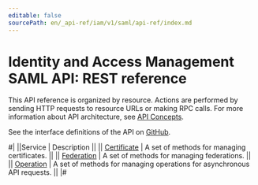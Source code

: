 ```yaml
---
editable: false
sourcePath: en/_api-ref/iam/v1/saml/api-ref/index.md
---
```


# Identity and Access Management SAML API: REST reference

This API reference is organized by resource. Actions are performed by sending HTTP requests to resource URLs or making RPC calls. For more information about API architecture, see [API Concepts](/docs/api-design-guide/).

See the interface definitions of the API on [GitHub](https://github.com/yandex-cloud/cloudapi).

#|
||Service | Description ||
|| [Certificate](Certificate/index.md) | A set of methods for managing certificates. ||
|| [Federation](Federation/index.md) | A set of methods for managing federations. ||
|| [Operation](Operation/index.md) | A set of methods for managing operations for asynchronous API requests. ||
|#